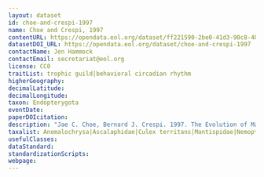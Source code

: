 ```yaml
---
layout: dataset
id: choe-and-crespi-1997
name: Choe and Crespi, 1997
contentURL: https://opendata.eol.org/dataset/ff221590-2be0-41d3-90c8-400550971e35/resource/eec9186f-2b89-410c-90b3-06a247b15872/download/archive.zip
datasetDOI_URL: https://opendata.eol.org/dataset/choe-and-crespi-1997
contactName: Jen Hammock
contactEmail: secretariat@eol.org
license: CC0
traitList: trophic guild|behavioral circadian rhythm
higherGeography:
decimalLatitude:
decimalLongitude:
taxon: Endopterygota
eventDate:
paperDOIcitation: 
description: "Jae C. Choe, Bernard J. Crespi. 1997. The Evolution of Mating Systems in Insects and Arachnids. Cambridge University Press, Cambridge, UK"
taxalist: Anomalochrysa|Ascalaphidae|Culex territans|Mantispidae|Nemopteridae
usefulClasses:
dataStandard:
standardizationScripts:
webpage:
---
```


